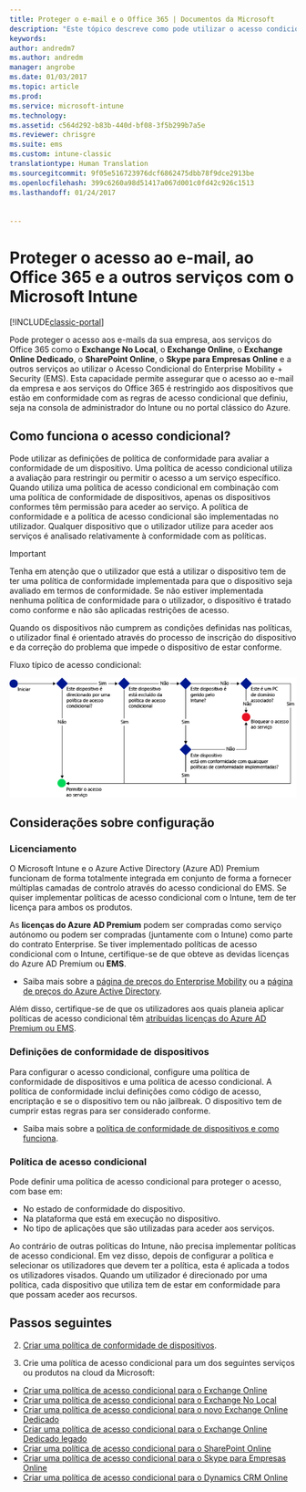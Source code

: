 ```yaml
---
title: Proteger o e-mail e o Office 365 | Documentos da Microsoft
description: "Este tópico descreve como pode utilizar o acesso condicional para permitir que apenas dispositivos compatíveis acedam ao e-mail e aos dados da empresa no SharePoint online e noutros serviços."
keywords: 
author: andredm7
ms.author: andredm
manager: angrobe
ms.date: 01/03/2017
ms.topic: article
ms.prod: 
ms.service: microsoft-intune
ms.technology: 
ms.assetid: c564d292-b83b-440d-bf08-3f5b299b7a5e
ms.reviewer: chrisgre
ms.suite: ems
ms.custom: intune-classic
translationtype: Human Translation
ms.sourcegitcommit: 9f05e516723976dcf6862475dbb78f9dce2913be
ms.openlocfilehash: 399c6260a98d51417a067d001c0fd42c926c1513
ms.lasthandoff: 01/24/2017


---
```


# <a name="protect-access-to-email-office-365-and-other-services-with-microsoft-intune"></a>Proteger o acesso ao e-mail, ao Office 365 e a outros serviços com o Microsoft Intune

[!INCLUDE[classic-portal](../includes/classic-portal.md)]

Pode proteger o acesso aos e-mails da sua empresa, aos serviços do Office 365 como o **Exchange No Local**, o **Exchange Online**, o **Exchange Online Dedicado**, o **SharePoint Online**, o **Skype para Empresas Online** e a outros serviços ao utilizar o Acesso Condicional do Enterprise Mobility + Security (EMS). Esta capacidade permite assegurar que o acesso ao e-mail da empresa e aos serviços do Office 365 é restringido aos dispositivos que estão em conformidade com as regras de acesso condicional que definiu, seja na consola de administrador do Intune ou no portal clássico do Azure.
## <a name="how-does-conditional-access-work"></a>Como funciona o acesso condicional?
Pode utilizar as definições de política de conformidade para avaliar a conformidade de um dispositivo. Uma política de acesso condicional utiliza a avaliação para restringir ou permitir o acesso a um serviço específico. Quando utiliza uma política de acesso condicional em combinação com uma política de conformidade de dispositivos, apenas os dispositivos conformes têm permissão para aceder ao serviço. A política de conformidade e a política de acesso condicional são implementadas no utilizador. Qualquer dispositivo que o utilizador utilize para aceder aos serviços é analisado relativamente à conformidade com as políticas.

> [!IMPORTANT] 
> Tenha em atenção que o utilizador que está a utilizar o dispositivo tem de ter uma política de conformidade implementada para que o dispositivo seja avaliado em termos de conformidade.
> Se não estiver implementada nenhuma política de conformidade para o utilizador, o dispositivo é tratado como conforme e não são aplicadas restrições de acesso.

Quando os dispositivos não cumprem as condições definidas nas políticas, o utilizador final é orientado através do processo de inscrição do dispositivo e da correção do problema que impede o dispositivo de estar conforme.

Fluxo típico de acesso condicional:

![Diagrama que mostra os pontos de decisão que são utilizados para determinar se um dispositivo tem permissão de acesso a um serviço ou se está bloqueado](../media/ConditionalAccess4.png)

## <a name="setup-considerations"></a>Considerações sobre configuração

### <a name="licensing"></a>Licenciamento

O Microsoft Intune e o Azure Active Directory (Azure AD) Premium funcionam de forma totalmente integrada em conjunto de forma a fornecer múltiplas camadas de controlo através do acesso condicional do EMS. Se quiser implementar políticas de acesso condicional com o Intune, tem de ter licença para ambos os produtos.

As **licenças do Azure AD Premium** podem ser compradas como serviço autónomo ou podem ser compradas (juntamente com o Intune) como parte do contrato Enterprise. Se tiver implementado políticas de acesso condicional com o Intune, certifique-se de que obteve as devidas licenças do Azure AD Premium ou **EMS**.

- Saiba mais sobre a [página de preços do Enterprise Mobility](https://www.microsoft.com/en-us/cloud-platform/enterprise-mobility-pricing) ou a [página de preços do Azure Active Directory](https://azure.microsoft.com/en-us/pricing/details/active-directory/).

Além disso, certifique-se de que os utilizadores aos quais planeia aplicar políticas de acesso condicional têm [atribuídas licenças do Azure AD Premium ou EMS](/Intune/get-started/start-with-a-paid-subscription-to-microsoft-intune-step-4.md).

### <a name="device-compliance-settings"></a>Definições de conformidade de dispositivos

Para configurar o acesso condicional, configure uma política de conformidade de dispositivos e uma política de acesso condicional. A política de conformidade inclui definições como código de acesso, encriptação e se o dispositivo tem ou não jailbreak. O dispositivo tem de cumprir estas regras para ser considerado conforme.

- Saiba mais sobre a [política de conformidade de dispositivos e como funciona](introduction-to-device-compliance-policies-in-microsoft-intune.md).

### <a name="conditional-access-policy"></a>Política de acesso condicional

Pode definir uma política de acesso condicional para proteger o acesso, com base em:
- No estado de conformidade do dispositivo.
- Na plataforma que está em execução no dispositivo.
- No tipo de aplicações que são utilizadas para aceder aos serviços.

Ao contrário de outras políticas do Intune, não precisa implementar políticas de acesso condicional. Em vez disso, depois de configurar a política e selecionar os utilizadores que devem ter a política, esta é aplicada a todos os utilizadores visados. Quando um utilizador é direcionado por uma política, cada dispositivo que utiliza tem de estar em conformidade para que possam aceder aos recursos.


## <a name="next-steps"></a>Passos seguintes


2. [Criar uma política de conformidade de dispositivos](create-a-device-compliance-policy-in-microsoft-intune.md).

2.  Crie uma política de acesso condicional para um dos seguintes serviços ou produtos na cloud da Microsoft:

  - [Criar uma política de acesso condicional para o Exchange Online](restrict-access-to-exchange-online-with-microsoft-intune.md)
  - [Criar uma política de acesso condicional para o Exchange No Local](restrict-access-to-exchange-onpremises-with-microsoft-intune.md)
  - [Criar uma política de acesso condicional para o novo Exchange Online Dedicado](restrict-access-to-exchange-online-with-microsoft-intune.md)
  - [Criar uma política de acesso condicional para o Exchange Online Dedicado legado](restrict-access-to-exchange-onpremises-with-microsoft-intune.md)
  - [Criar uma política de acesso condicional para o SharePoint Online](restrict-access-to-sharepoint-online-with-microsoft-intune.md)
  - [Criar uma política de acesso condicional para o Skype para Empresas Online](restrict-access-to-skype-for-business-online-with-microsoft-intune.md)
  - [Criar uma política de acesso condicional para o Dynamics CRM Online](restrict-access-to-dynamics-crm-online-with-microsoft-intune.md)

